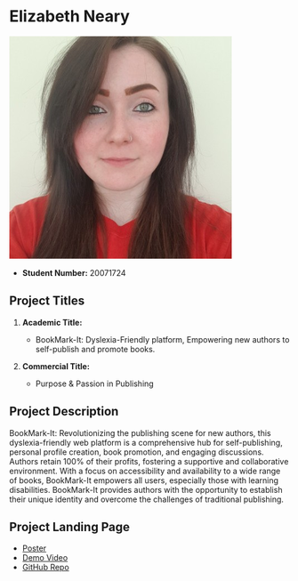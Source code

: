 
# Elizabeth Neary

![Elizabeth Neary](\images\self.jpg)

- **Student Number:** 20071724

## Project Titles

1. **Academic Title:**
   - BookMark-It: Dyslexia-Friendly platform, Empowering new authors to self-publish and promote books.

2. **Commercial Title:**
   - Purpose & Passion in Publishing


## Project Description

BookMark-It: Revolutionizing the publishing scene for new authors, this dyslexia-friendly web platform is a comprehensive hub for self-publishing, personal profile creation, book promotion, and engaging discussions. Authors retain 100% of their profits, fostering a supportive and collaborative environment. With a focus on accessibility and availability to a wide range of books, BookMark-It empowers all users, especially those with learning disabilities. BookMark-It provides authors with the opportunity to establish their unique identity and overcome the challenges of traditional publishing.




 

## Project Landing Page

- [Poster](FinalYearProject.png)
- [Demo Video](link-to-demo-video)
- [GitHub Repo](https://github.com/lizNe/bookmark-it)




